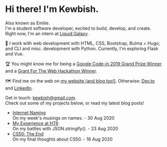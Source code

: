 # Hi there! I'm Kewbish.
Also known as Emilie.   
I'm a student software developer, excited to build, develop, and create. Right now, I'm an intern at [Liquid Galaxy](https://liquidgalaxy.eu).

💼 I work with web development with HTML, CSS, Bootstrap, Bulma + Hugo; and CLI and misc. development with Python. Currently, I'm exploring Flask and Vue.

🏆 You might know me for being a [Google Code-in 2019 Grand Prize Winner](https://codein.withgoogle.com/archive/2019/)
and a [Grant For The Web Hackathon Winner](https://dev.to/devteam/announcing-the-grant-for-the-web-x-dev-hackathon-winners-1nl4).

🗺️ Find me on the web on [my website (and blog too!)](https://kewbish.github.io/). Otherwise: [Dev.to](https://dev.to/kewbish) and [LinkedIn](https://www.linkedin.com/in/kewbish/).

Get in touch: [kewbish@gmail.com](mailto:kewbish@gmail.com).  
Check out some of my projects below, or read my latest blog posts!

<!--bp-->
- [Internet Naming](https://kewbish.github.io/blog/posts/200830/)  
On my week's musings on names. - 30 Aug 2020
- [My Experience at HT6](https://kewbish.github.io/blog/posts/200822/)  
On my battles with JSON.stringify(). - 23 Aug 2020
- [CS50: The End](https://kewbish.github.io/blog/posts/200816/)  
On my final thoughts about CS50. - 16 Aug 2020

